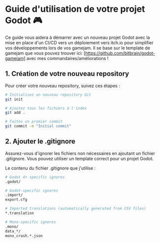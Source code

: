 # Guide d'utilisation de votre projet Godot 🎮

Ce guide vous aidera à démarrer avec un nouveau projet Godot avec la mise en place d'un CI/CD vers un déploiement vers itch.io pour simplifier vos développements lors de vos gamejam.
Il se base sur le template de gamejam que vous pouvez trouver ici: [https://github.com/bitbrain/godot-gamejam] avec mes commandaires/améliorations !

## 1. Création de votre nouveau repository

Pour créer votre nouveau repository, suivez ces étapes :

```bash
# Initialisez un nouveau repository Git
git init

# Ajoutez tous les fichiers à l'index
git add .

# Faites un premier commit
git commit -m "Initial commit"
```

## 2. Ajouter le .gitignore
Assurez-vous d'ignorer les fichiers non nécessaires en ajoutant un fichier .gitignore. Vous pouvez utiliser un template correct pour un projet Godot.

Le contenu du fichier .gitignore que j'utilise :
```bash
# Godot 4+ specific ignores
.godot/

# Godot-specific ignores
.import/
export.cfg

# Imported translations (automatically generated from CSV files)
*.translation

# Mono-specific ignores
.mono/
data_*/
mono_crash.*.json
